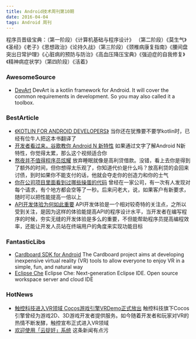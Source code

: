 ```yaml
---
title: Android技术周刊第10期
date: 2016-04-04
tags: Android 周刊
---
```

程序员晋级宝典：（第一阶段）《计算机基础与程序设计》 （第二阶段）《莫生气》《圣经》《老子》《思想政治》《论持久战》（第三阶段）《颈椎病康复指南》《腰间盘突出日常护理》《心脏病的预防与防治》《高血压降压宝典》《强迫症的自我修复》《精神病症状学》（第四阶段）《活着》

### AwesomeSource
* [DevArt](https://github.com/HujiangTechnology/DevArt/) DevArt is a kotlin framework for Android.
It will cover the common requirements in development.
So you may also called it a toolbox.


### BestArticle
* [《KOTLIN FOR ANDROID DEVELOPERS》](https://www.gitbook.com/book/wangjiegulu/kotlin-for-android-developers-zh/details) 当你还在犹豫要不要学kotlin时，已经有位牛人把这本书翻译了
* [开发者看过来，谷歌教你 Android N 新特性](http://www.leiphone.com/news/201603/govJ8j4cjqWUa1bl.html)
如果通过文字了解Android N新特性，你觉得太累，那么这个视频适合你
* [熬夜并不值得程序员炫耀](http://www.codeceo.com/article/sleep-deprivation-not-honor.html) 放弃睡眠就像是高利贷借款。没错，看上去你是得到了额外的时间，但你想得太乐观了，你知道代价是什么吗？放高利贷的会回来讨债，到时如果你不能支付的话，他就会夺走你的创造力和你的士气
* [你在公司项目里面看到过哪些操蛋的代码](http://www.techug.com/company-project) 曾经在一家公司，有一次有人发现对每个请求，有个地方都会空等了一秒。后来问老大，说，如果客户有新要求，随时可以把性能提高一倍以上
* [API开发体验为何如此重要](http://www.techug.com/api-developer-experience) API开发体验是一个相对较奇特的关注点，之所以受到关注，是因为这样的体验能提高API的程序设计水平，当开发者在编写程序的时候，夯实无缝的开发体验是多么的重要，不但能帮助程序员提高编程效率，还能让开发人员站在终端用户的角度来实现功能目标

### FantasticLibs
* [Cardboard SDK for Android](https://developers.google.com/cardboard/android/) The Cardboard project aims at developing inexpensive virtual reality (VR) tools to allow everyone to enjoy VR in a simple, fun, and natural way
* [Eclipse Che](https://github.com/eclipse/che) Eclipse Che: Next-generation Eclipse IDE. Open source workspace server and cloud IDE

### HotNews
* [触控科技进入VR领域 Cocos游戏引擎VRDemo正式放出](http://game.donews.com/201603/2922337.shtm) 触控科技旗下Cocos引擎曾经为游戏2D、3D游戏开发者提供服务。如今随着开发者和玩家对VR的热情不断发酵，触控宣布正式进入VR领域
* [欢迎使用「云捉奸」系统](http://36kr.com/p/5045396.html) 这条新闻有点污